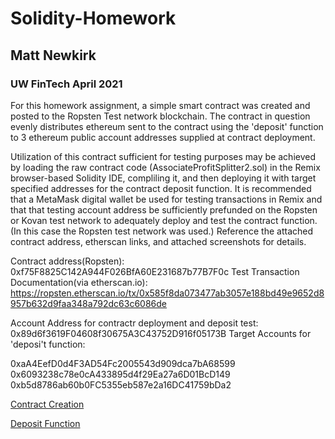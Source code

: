 # Solidity-Homework

## Matt Newkirk
### UW FinTech April 2021

For this homework assignment, a simple smart contract was created and posted to the Ropsten Test network blockchain. The contract in question evenly distributes ethereum sent to the contract using the 'deposit' function to 3 ethereum public account addresses supplied at contract deployment.

Utilization of this contract sufficient for testing purposes may be achieved by loading the raw contract code (AssociateProfitSplitter2.sol) in the Remix browser-based Solidity IDE, compliling it, and then deploying it with target specified addresses for the contract deposit function. It is recommended that a MetaMask digital wallet be used for testing transactions in Remix and that that testing account address be sufficiently prefunded on the Ropsten or Kovan test network to adequately deploy and test the contract function. (In this case the Ropsten test network was used.) Reference the attached contract address, etherscan links, and attached screenshots for details.

Contract address(Ropsten): 0xf75F8825C142A944F026BfA60E231687b77B7F0c
Test Transaction Documentation(via etherscan.io): https://ropsten.etherscan.io/tx/0x585f8da073477ab3057e188bd49e9652d8957b632d9faa348a792dc63c6086de

Account Address for contractr deployment and deposit test: 0x89d6f3619F04608f30675A3C43752D916f05173B
Target Accounts for 'deposi't function:

0xaA4EefD0d4F3AD54Fc2005543d909dca7bA68599
0x6093238c78e0cA433895d4f29Ea27a6D01BcD149
0xb5d8786ab60b0FC5355eb587e2a16DC41759bDa2

[Contract Creation](screenshots/contract_creation.jpg)

[Deposit Function](screenshots/deposit_function.jpg)